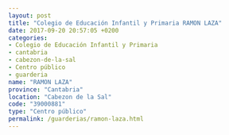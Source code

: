 ```yaml
---
layout: post
title: "Colegio de Educación Infantil y Primaria RAMON LAZA"
date: 2017-09-20 20:57:05 +0200
categories:
- Colegio de Educación Infantil y Primaria
- cantabria
- cabezon-de-la-sal
- Centro público
- guarderia
name: "RAMON LAZA"
province: "Cantabria"
location: "Cabezon de la Sal"
code: "39000881"
type: "Centro público"
permalink: /guarderias/ramon-laza.html
---
```

